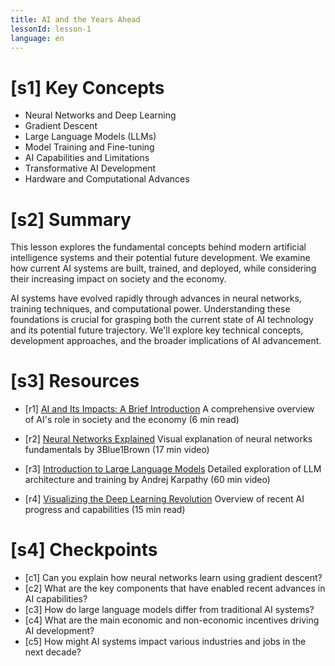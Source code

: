 ```yaml
---
title: AI and the Years Ahead
lessonId: lesson-1
language: en
---
```


# [s1] Key Concepts

- Neural Networks and Deep Learning
- Gradient Descent
- Large Language Models (LLMs)
- Model Training and Fine-tuning
- AI Capabilities and Limitations
- Transformative AI Development
- Hardware and Computational Advances

# [s2] Summary

This lesson explores the fundamental concepts behind modern artificial intelligence systems and their potential future development. We examine how current AI systems are built, trained, and deployed, while considering their increasing impact on society and the economy.

AI systems have evolved rapidly through advances in neural networks, training techniques, and computational power. Understanding these foundations is crucial for grasping both the current state of AI technology and its potential future trajectory. We'll explore key technical concepts, development approaches, and the broader implications of AI advancement.

# [s3] Resources

- [r1] [AI and Its Impacts: A Brief Introduction](https://aisafetyfundamentals.com/blog/ai-and-its-impacts/)
  A comprehensive overview of AI's role in society and the economy (6 min read)

- [r2] [Neural Networks Explained](https://www.3blue1brown.com/lessons/neural-networks)
  Visual explanation of neural networks fundamentals by 3Blue1Brown (17 min video)

- [r3] [Introduction to Large Language Models](https://www.youtube.com/watch?v=zjkBMFhNj_g)
  Detailed exploration of LLM architecture and training by Andrej Karpathy (60 min video)

- [r4] [Visualizing the Deep Learning Revolution](https://medium.com/@richardcngo/visualizing-the-deep-learning-revolution-722098eb9c5)
  Overview of recent AI progress and capabilities (15 min read)

# [s4] Checkpoints

- [c1] Can you explain how neural networks learn using gradient descent?
- [c2] What are the key components that have enabled recent advances in AI capabilities?
- [c3] How do large language models differ from traditional AI systems?
- [c4] What are the main economic and non-economic incentives driving AI development?
- [c5] How might AI systems impact various industries and jobs in the next decade?
